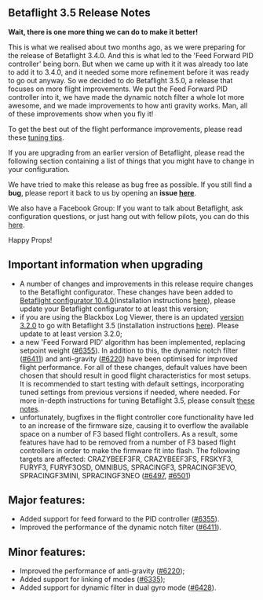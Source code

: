 ## Betaflight 3.5 Release Notes

**Wait, there is one more thing we can do to make it better!**

This is what we realised about two months ago, as we were preparing for the release of Betaflight 3.4.0. And this is what led to the 'Feed Forward PID controller' being born. But when we came up with it it was already too late to add it to 3.4.0, and it needed some more refinement before it was ready to go out anyway. So we decided to do Betaflight 3.5.0, a release that focuses on more flight improvements. We put the Feed Forward PID controller into it, we have made the dynamic notch filter a whole lot more awesome, and we made improvements to how anti gravity works. Man, all of these improvements show when you fly it!

To get the best out of the flight performance improvements, please read these [tuning tips](https://github.com/betaflight/betaflight/wiki/3.5-tuning-notes).

If you are upgrading from an earlier version of Betaflight, please read the following section containing a list of things that you might have to change in your configuration.

We have tried to make this release as bug free as possible. If you still find a **bug**, please report it back to us by opening an **issue [here](https://github.com/betaflight/betaflight/issues)**.

We also have a Facebook Group: If you want to talk about Betaflight, ask configuration questions, or just hang out with fellow pilots, you can do this [here](https://www.facebook.com/groups/betaflightgroup/).

Happy Props!


## Important information when upgrading

- A number of changes and improvements in this release require changes to the Betaflight configurator. These changes have been added to [Betaflight configurator 10.4.0](https://github.com/betaflight/betaflight-configurator/releases/tag/10.4.0)(installation instructions [here](https://github.com/betaflight/betaflight-configurator#installation)), please update your Betaflight configurator to at least this version;
- if you are using the Blackbox Log Viewer, there is an updated [version 3.2.0](https://github.com/betaflight/blackbox-log-viewer/releases/tag/3.2.0) to go with Betaflight 3.5 (installation instructions [here](https://github.com/betaflight/blackbox-log-viewer#installation)). Please update to at least version 3.2.0;
- a new 'Feed Forward PID' algorithm has been implemented, replacing setpoint weight ([#6355](https://github.com/betaflight/betaflight/pull/6355)). In addition to this, the dynamic notch filter ([#6411](https://github.com/betaflight/betaflight/pull/6411)) and anti-gravity ([#6220](https://github.com/betaflight/betaflight/pull/6220)) have been optimised for improved flight performance. For all of these changes, default values have been chosen that should result in good flight characteristics for most setups. It is recommended to start testing with default settings, incorporating tuned settings from previous versions if needed, where needed. For more in-depth instructions for tuning Betaflight 3.5, please consult [these notes](https://github.com/betaflight/betaflight/wiki/3.5-tuning-notes).
- unfortunately, bugfixes in the flight controller core functionality have led to an increase of the firmware size, causing it to overflow the available space on a number of F3 based flight controllers. As a result, some features have had to be removed from a number of F3 based flight controllers in order to make the firmware fit into flash. The following targets are affected: CRAZYBEEF3FR, CRAZYBEEF3FS, FRSKYF3, FURYF3, FURYF3OSD, OMNIBUS, SPRACINGF3, SPRACINGF3EVO, SPRACINGF3MINI, SPRACINGF3NEO ([#6497](https://github.com/betaflight/betaflight/pull/6497), [#6501](https://github.com/betaflight/betaflight/pull/6501))


## Major features:

- Added support for feed forward to the PID controller ([#6355](https://github.com/betaflight/betaflight/pull/6355)).
- Improved the performance of the dynamic notch filter ([#6411](https://github.com/betaflight/betaflight/pull/6411)).

## Minor features:

- Improved the performance of anti-gravity ([#6220](https://github.com/betaflight/betaflight/pull/6220));
- Added support for linking of modes ([#6335](https://github.com/betaflight/betaflight/pull/6335));
- Added support for dynamic filter in dual gyro mode ([#6428](https://github.com/betaflight/betaflight/pull/6428)).
